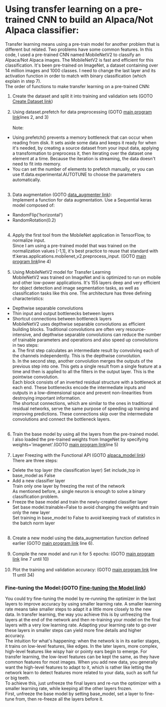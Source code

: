 # Using transfer learning on a pre-trained CNN to build an Alpaca/Not Alpaca classifier:
Transfer learning means using a pre-train model for another problem that is different but related. Two problems have some common features. In this code, I used a pre-trained CNN named MobileNetV2 to classify an Alpaca/Not Alpaca images. The MobileNetV2 is fast and efficient for this classification. It's been pre-trained on ImageNet, a dataset containing over 14 million images and 1000 classes. I need to change the last layer and its activation function in order to match with binary classification (which explain in step 7).<br />
The order of functions to make transfer learning on a pre-trained CNN:<br />
1. Create the dataset and split it into training and validation sets (GOTO [Create Dataset link](https://github.com/Afsaneh-Karami/Neural-Networks-and-Deep-Learning/blob/main/Transfer%20Learning%20with%20MobileNetV2/Create%20Dataset))<br /><br />
2. Using dataset.prefetch for data preprocessing (GOTO [main program link](https://github.com/Afsaneh-Karami/Neural-Networks-and-Deep-Learning/new/main/Transfer%20Learning%20with%20MobileNetV2)lines 2, and 3)<br /> <br />
Note: 
* Using prefetch() prevents a memory bottleneck that can occur when reading from disk. It sets aside some data and keeps it ready for when it's needed, by creating a source dataset from your input data, applying a transformation to preprocess it, then iterating over the dataset one element at a time. Because the iteration is streaming, the data doesn't need to fit into memory.<br /> 
* You can set the number of elements to prefetch manually, or you can use tf.data.experimental.AUTOTUNE to choose the parameters automatically. <br /><br /> 
3. Data augmentation (GOTO [data_augmenter link](https://github.com/Afsaneh-Karami/Neural-Networks-and-Deep-Learning/new/main/Transfer%20Learning%20with%20MobileNetV2)):<br /> 
Implement a function for data augmentation. Use a Sequential keras model composed of:<br /> 
* RandomFlip('horizontal')<br /> 
* RandomRotation(0.2)<br /> <br />
4. Apply the first tool from the MobileNet application in TensorFlow, to normalize input.<br /> 
Since I am using a pre-trained model that was trained on the normalization values [-1,1], it's best practice to reuse that standard with tf.keras.applications.mobilenet_v2.preprocess_input. (GOTO [main program link](https://github.com/Afsaneh-Karami/Neural-Networks-and-Deep-Learning/new/main/Transfer%20Learning%20with%20MobileNetV2)line 4)<br /> <br />
5. Using MobileNetV2 model for Transfer Learning<br />
MobileNetV2 was trained on ImageNet and is optimized to run on mobile and other low-power applications. It's 155 layers deep and very efficient for object detection and image segmentation tasks, as well as classification tasks like this one. The architecture has three defining characteristics:<br /> 
* Depthwise separable convolutions<br />
* Thin input and output bottlenecks between layers<br />
* Shortcut connections between bottleneck layers<br />
MobileNetV2 uses depthwise separable convolutions as efficient building blocks. Traditional convolutions are often very resource-intensive, and depthwise separable convolutions can reduce the number of trainable parameters and operations and also speed up convolutions in two steps:<br />
a. The first step calculates an intermediate result by convolving each of the channels independently. This is the depthwise convolution.<br /> 
b. In the second step, another convolution merges the outputs of the previous step into one. This gets a single result from a single feature at a time and then is applied to all the filters in the output layer. This is the pointwise convolution.<br />
Each block consists of an inverted residual structure with a bottleneck at each end. These bottlenecks encode the intermediate inputs and outputs in a low-dimensional space and prevent non-linearities from destroying important information.<br />
The shortcut connections, which are similar to the ones in traditional residual networks, serve the same purpose of speeding up training and improving predictions. These connections skip over the intermediate convolutions and connect the bottleneck layers. <br /><br />
6. Train the base model by using all the layers from the pre-trained model.<br />
I also loaded the pre-trained weights from ImageNet by specifying weights='imagenet'.(GOTO [main program link](https://github.com/Afsaneh-Karami/Neural-Networks-and-Deep-Learning/new/main/Transfer%20Learning%20with%20MobileNetV2)line 5)<br /><br />
7. Layer Freezing with the Functional API (GOTO [alpaca_model link](https://github.com/Afsaneh-Karami/Neural-Networks-and-Deep-Learning/new/main/Transfer%20Learning%20with%20MobileNetV2))<br />
There are three steps:<br />
* Delete the top layer (the classification layer)
Set include_top in base_model as False<br />
* Add a new classifier layer<br />
Train only one layer by freezing the rest of the network<br />
As mentioned before, a single neuron is enough to solve a binary classification problem.<br />
* Freeze the base model and train the newly-created classifier layer<br />
Set base model.trainable=False to avoid changing the weights and train only the new layer<br />
Set training in base_model to False to avoid keeping track of statistics in the batch norm layer<br /><br />
8. Create a new model using the data_augmentation function defined earlier (GOTO [main program link](https://github.com/Afsaneh-Karami/Neural-Networks-and-Deep-Learning/new/main/Transfer%20Learning%20with%20MobileNetV2) line 6).<br /><br />
9. Compile the new model and run it for 5 epochs: (GOTO [main program link](https://github.com/Afsaneh-Karami/Neural-Networks-and-Deep-Learning/new/main/Transfer%20Learning%20with%20MobileNetV2) line 7 until 10)<br /><br />
10. Plot the training and validation accuracy: (GOTO [main program link](https://github.com/Afsaneh-Karami/Neural-Networks-and-Deep-Learning/new/main/Transfer%20Learning%20with%20MobileNetV2) line 11 until 34)<br />
### Fine-tuning the Model:(GOTO [Fine-tuning the Model link](https://github.com/Afsaneh-Karami/Neural-Networks-and-Deep-Learning/new/main/Transfer%20Learning%20with%20MobileNetV2))<br />
You could try fine-tuning the model by re-running the optimizer in the last layers to improve accuracy by using smaller learning rate. A smaller learning rate means take smaller steps to adapt it a little more closely to the new data. In transfer learning, the way you achieve this is by unfreezing the layers at the end of the network and then re-training your model on the final layers with a very low learning rate. Adapting your learning rate to go over these layers in smaller steps can yield more fine details and higher accuracy.<br />
The intuition for what's happening: when the network is in its earlier stages, it trains on low-level features, like edges. In the later layers, more complex, high-level features like wispy hair or pointy ears begin to emerge. For transfer learning, the low-level features can be kept the same, as they have common features for most images. When you add new data, you generally want the high-level features to adapt to it, which is rather like letting the network learn to detect features more related to your data, such as soft fur or big teeth.<br />
To achieve this, just unfreeze the final layers and re-run the optimizer with a smaller learning rate, while keeping all the other layers frozen.<br />
First, unfreeze the base model by setting base_model, set a layer to fine-tune from, then re-freeze all the layers before it. <br />






